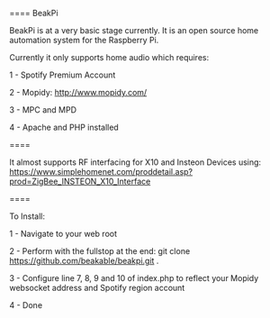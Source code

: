 ====
BeakPi

BeakPi is at a very basic stage currently. It is an open source home automation system for the Raspberry Pi.

Currently it only supports home audio which requires:

1 - Spotify Premium Account

2 - Mopidy: http://www.mopidy.com/

3 - MPC and MPD

4 - Apache and PHP installed

====

It almost supports RF interfacing for X10 and Insteon Devices using: https://www.simplehomenet.com/proddetail.asp?prod=ZigBee_INSTEON_X10_Interface

====


To Install:

1 - Navigate to your web root

2 - Perform with the fullstop at the end: git clone https://github.com/beakable/beakpi.git .

3 - Configure line 7, 8, 9 and 10 of index.php to reflect your Mopidy websocket address and Spotify region account

4 - Done